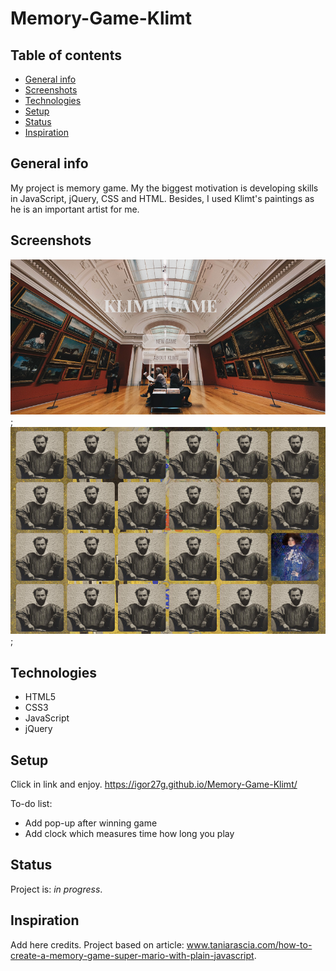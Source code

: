 # Memory-Game-Klimt

## Table of contents
* [General info](#general-info)
* [Screenshots](#screenshots)
* [Technologies](#technologies)
* [Setup](#setup)
* [Status](#status)
* [Inspiration](#inspiration)


## General info
My project is memory game. My the biggest motivation is developing skills in JavaScript, jQuery, CSS and HTML. Besides, I used Klimt's paintings as he is an important artist for me. 


## Screenshots
![Example screenshot](./css/img/screenshot1.png);
![Example screenshot](./css/img/screenshot2.png);

## Technologies
* HTML5
* CSS3 
* JavaScript 
* jQuery

## Setup
Click in link and enjoy.
https://igor27g.github.io/Memory-Game-Klimt/

To-do list:
* Add pop-up after winning game 
* Add clock which measures time how long you play

## Status
Project is: _in progress_.

## Inspiration
Add here credits. Project based on article: www.taniarascia.com/how-to-create-a-memory-game-super-mario-with-plain-javascript.
















